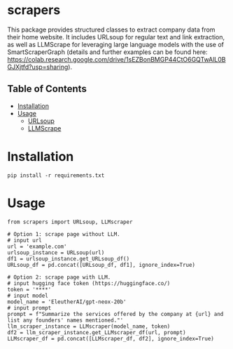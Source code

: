 # scrapers
This package provides structured classes to extract company data from their home website. It includes URLsoup for regular text and link extraction, as well as LLMScrape for leveraging large language models with the use of SmartScraperGraph (details and further examples can be found here: https://colab.research.google.com/drive/1sEZBonBMGP44CtO6GQTwAlL0BGJXjtfd?usp=sharing).

## Table of Contents
- [Installation](#installation)
- [Usage](#usage)
  - [URLsoup](#urlsoup)
  - [LLMScrape](#llmscrape)

# Installation

```
pip install -r requirements.txt
```

# Usage
```
from scrapers import URLsoup, LLMscraper

# Option 1: scrape page without LLM.
# input url
url = 'example.com'
urlsoup_instance = URLsoup(url)
df1 = urlsoup_instance.get_URLsoup_df()
URLsoup_df = pd.concat([URLsoup_df, df1], ignore_index=True)

# Option 2: scrape page with LLM. 
# input hugging face token (https://huggingface.co/)
token = '****'
# input model
model_name = 'EleutherAI/gpt-neox-20b' 
# input prompt
prompt = f"Summarize the services offered by the company at {url} and list any founders' names mentioned."'
llm_scraper_instance = LLMscraper(model_name, token)
df2 = llm_scraper_instance.get_LLMscraper_df(url, prompt)
LLMscraper_df = pd.concat([LLMscraper_df, df2], ignore_index=True)
```
